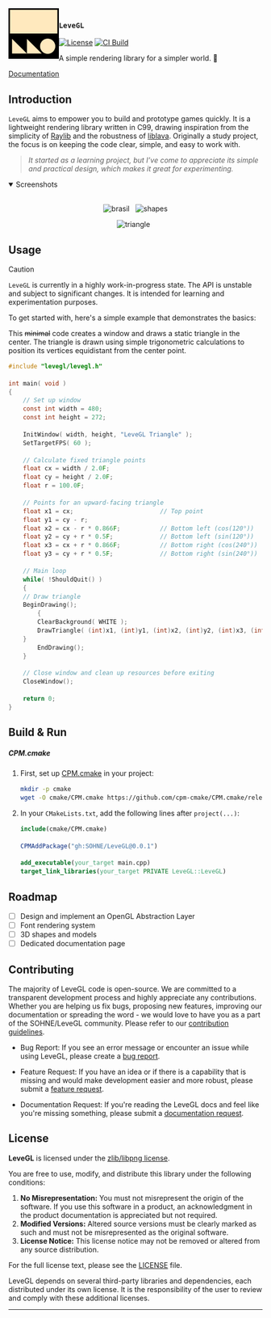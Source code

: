 <picture>
  <source media="(prefers-color-scheme: dark)" srcset="./.github/assets/logo.svg">
  <img alt="LeveGL Logo" src="./.github/assets/logo.svg" width="100px" align="left">
</picture>

### `LeveGL`

[![License][license-badge]][license-link]
[![CI Build][ci-badge]][ci-link]

A simple rendering library for a simpler world. 🍃

<div flex="true">
  <a href="#">
    Documentation
  </a>
</div>

## Introduction

`LeveGL` aims to empower you to build and prototype games quickly. It is a lightweight rendering library written in C99, drawing inspiration from the simplicity of [Raylib](https://github.com/raysan5/raylib) and the robustness of [liblava](https://github.com/liblava/liblava). Originally a study project, the focus is on keeping the code clear, simple, and easy to work with.

> _It started as a learning project, but I’ve come to appreciate its simple and practical design, which makes it great for experimenting._

<details open>
<summary>
 Screenshots
</summary> <br />

<p align="center">
    <img width="49%" src="https://github.com/user-attachments/assets/9c34d665-8b42-44ad-9cf4-acc414f27277" alt="brasil"/>
&nbsp;
    <img width="49%" src="https://github.com/user-attachments/assets/d95d3b3b-3714-40c8-bb95-09e1cad95a7f" alt="shapes"/>
</p>

  <p align="center">
    <img width="49%" src="https://github.com/user-attachments/assets/c00dbfa3-db36-46c2-b536-a8a5fe428017" alt="triangle"/>
&nbsp;

</details>

## Usage

> [!CAUTION]
> `LeveGL` is currently in a highly work-in-progress state. The API is unstable and subject to significant changes. It is intended for learning and experimentation purposes.

To get started with, here's a simple example that demonstrates the basics:

This ~~minimal~~ code creates a window and draws a static triangle in the center. The triangle is drawn using simple trigonometric calculations to position its vertices equidistant from the center point.

```c
#include "levegl/levegl.h"

int main( void )
{
    // Set up window
    const int width = 480;
    const int height = 272;

    InitWindow( width, height, "LeveGL Triangle" );
    SetTargetFPS( 60 );

    // Calculate fixed triangle points
    float cx = width / 2.0F;
    float cy = height / 2.0F;
    float r = 100.0F;

    // Points for an upward-facing triangle
    float x1 = cx;                        // Top point
    float y1 = cy - r;
    float x2 = cx - r * 0.866F;           // Bottom left (cos(120°))
    float y2 = cy + r * 0.5F;             // Bottom left (sin(120°))
    float x3 = cx + r * 0.866F;           // Bottom right (cos(240°))
    float y3 = cy + r * 0.5F;             // Bottom right (sin(240°))

    // Main loop
    while( !ShouldQuit() )
    {
	// Draw triangle
	BeginDrawing();
        {
		ClearBackground( WHITE );
		DrawTriangle( (int)x1, (int)y1, (int)x2, (int)y2, (int)x3, (int)y3, BLACK );
	}
        EndDrawing();
    }

    // Close window and clean up resources before exiting
    CloseWindow();

    return 0;
}
```

## Build & Run

##### CPM.cmake

1. First, set up [CPM.cmake] in your project:

   ```bash
   mkdir -p cmake
   wget -O cmake/CPM.cmake https://github.com/cpm-cmake/CPM.cmake/releases/latest/download/get_cpm.cmake
   ```

2. In your `CMakeLists.txt`, add the following lines after `project(...)`:

   ```cmake
   include(cmake/CPM.cmake)

   CPMAddPackage("gh:SOHNE/LeveGL@0.0.1")

   add_executable(your_target main.cpp)
   target_link_libraries(your_target PRIVATE LeveGL::LeveGL)

## Roadmap

- [ ] Design and implement an OpenGL Abstraction Layer
- [ ] Font rendering system
- [ ] 3D shapes and models
- [ ] Dedicated documentation page

## Contributing

The majority of LeveGL code is open-source. We are committed to a transparent development process and highly appreciate any contributions. Whether you are helping us fix bugs, proposing new features, improving our documentation or spreading the word - we would love to have you as a part of the SOHNE/LeveGL community. Please refer to our [contribution guidelines](./CONTRIBUTING.md).

- Bug Report: If you see an error message or encounter an issue while using LeveGL, please create a [bug report](https://github.com/SOHNE/LeveGL/issues/new?assignees=&labels=type%3A+bug&template=bug.yaml&title=%F0%9F%90%9B+Bug+Report%3A+).

- Feature Request: If you have an idea or if there is a capability that is missing and would make development easier and more robust, please submit a [feature request](https://github.com/SOHNE/LeveGL/issues/new?assignees=&labels=type%3A+feature+request&template=feature.yml).

- Documentation Request: If you're reading the LeveGL docs and feel like you're missing something, please submit a [documentation request](https://github.com/SOHNE/LeveGL/issues/new?assignees=&labels=type%3A+docs&template=documentation-request.yaml&title=%F0%9F%93%96+Documentation%3A+).

## License

**LeveGL** is licensed under the [zlib/libpng license](https://opensource.org/licenses/zlib).

You are free to use, modify, and distribute this library under the following conditions:

1.  **No Misrepresentation:** You must not misrepresent the origin of the software. If you use this software in a product, an acknowledgment in the product documentation is appreciated but not required.
2.  **Modified Versions:** Altered source versions must be clearly marked as such and must not be misrepresented as the original software.
3.  **License Notice:** This license notice may not be removed or altered from any source distribution.

For the full license text, please see the [LICENSE](./LICENSE) file.

LeveGL depends on several third-party libraries and dependencies, each distributed under its own license. It is the responsibility of the user to review and comply with these additional licenses.

---

[//]: (Externals)

[license-badge]: https://img.shields.io/github/license/SOHNE/LeveGL
[license-link]: https://github.com/SOHNE/LeveGL/blob/main/LICENSE

[ci-badge]: https://github.com/SOHNE/LeveGL/actions/workflows/build.yml/badge.svg
[ci-link]: https://github.com/SOHNE/LeveGL/actions/workflows/build.yml

[CPM.cmake]: https://github.com/cpm-cmake/CPM.cmake/
[CMake]: https://cmake.org/

[//]: (EOF)

